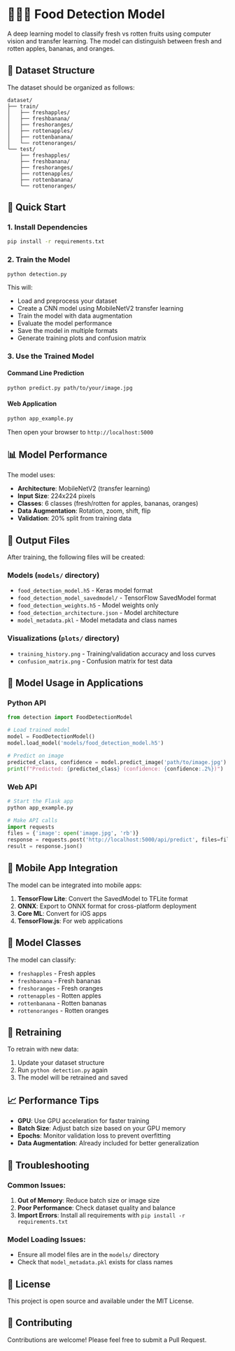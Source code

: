 # 🍎🍌🍊 Food Detection Model

A deep learning model to classify fresh vs rotten fruits using computer vision and transfer learning. The model can distinguish between fresh and rotten apples, bananas, and oranges.

## 📁 Dataset Structure

The dataset should be organized as follows:
```
dataset/
├── train/
│   ├── freshapples/
│   ├── freshbanana/
│   ├── freshoranges/
│   ├── rottenapples/
│   ├── rottenbanana/
│   └── rottenoranges/
└── test/
    ├── freshapples/
    ├── freshbanana/
    ├── freshoranges/
    ├── rottenapples/
    ├── rottenbanana/
    └── rottenoranges/
```

## 🚀 Quick Start

### 1. Install Dependencies
```bash
pip install -r requirements.txt
```

### 2. Train the Model
```bash
python detection.py
```

This will:
- Load and preprocess your dataset
- Create a CNN model using MobileNetV2 transfer learning
- Train the model with data augmentation
- Evaluate the model performance
- Save the model in multiple formats
- Generate training plots and confusion matrix

### 3. Use the Trained Model

#### Command Line Prediction
```bash
python predict.py path/to/your/image.jpg
```

#### Web Application
```bash
python app_example.py
```
Then open your browser to `http://localhost:5000`

## 📊 Model Performance

The model uses:
- **Architecture**: MobileNetV2 (transfer learning)
- **Input Size**: 224x224 pixels
- **Classes**: 6 classes (fresh/rotten for apples, bananas, oranges)
- **Data Augmentation**: Rotation, zoom, shift, flip
- **Validation**: 20% split from training data

## 📁 Output Files

After training, the following files will be created:

### Models (`models/` directory)
- `food_detection_model.h5` - Keras model format
- `food_detection_model_savedmodel/` - TensorFlow SavedModel format
- `food_detection_weights.h5` - Model weights only
- `food_detection_architecture.json` - Model architecture
- `model_metadata.pkl` - Model metadata and class names

### Visualizations (`plots/` directory)
- `training_history.png` - Training/validation accuracy and loss curves
- `confusion_matrix.png` - Confusion matrix for test data

## 🔧 Model Usage in Applications

### Python API
```python
from detection import FoodDetectionModel

# Load trained model
model = FoodDetectionModel()
model.load_model('models/food_detection_model.h5')

# Predict on image
predicted_class, confidence = model.predict_image('path/to/image.jpg')
print(f"Predicted: {predicted_class} (confidence: {confidence:.2%})")
```

### Web API
```python
# Start the Flask app
python app_example.py

# Make API calls
import requests
files = {'image': open('image.jpg', 'rb')}
response = requests.post('http://localhost:5000/api/predict', files=files)
result = response.json()
```

## 📱 Mobile App Integration

The model can be integrated into mobile apps:

1. **TensorFlow Lite**: Convert the SavedModel to TFLite format
2. **ONNX**: Export to ONNX format for cross-platform deployment
3. **Core ML**: Convert for iOS apps
4. **TensorFlow.js**: For web applications

## 🎯 Model Classes

The model can classify:
- `freshapples` - Fresh apples
- `freshbanana` - Fresh bananas  
- `freshoranges` - Fresh oranges
- `rottenapples` - Rotten apples
- `rottenbanana` - Rotten bananas
- `rottenoranges` - Rotten oranges

## 🔄 Retraining

To retrain with new data:
1. Update your dataset structure
2. Run `python detection.py` again
3. The model will be retrained and saved

## 📈 Performance Tips

- **GPU**: Use GPU acceleration for faster training
- **Batch Size**: Adjust batch size based on your GPU memory
- **Epochs**: Monitor validation loss to prevent overfitting
- **Data Augmentation**: Already included for better generalization

## 🐛 Troubleshooting

### Common Issues:
1. **Out of Memory**: Reduce batch size or image size
2. **Poor Performance**: Check dataset quality and balance
3. **Import Errors**: Install all requirements with `pip install -r requirements.txt`

### Model Loading Issues:
- Ensure all model files are in the `models/` directory
- Check that `model_metadata.pkl` exists for class names

## 📄 License

This project is open source and available under the MIT License.

## 🤝 Contributing

Contributions are welcome! Please feel free to submit a Pull Request.